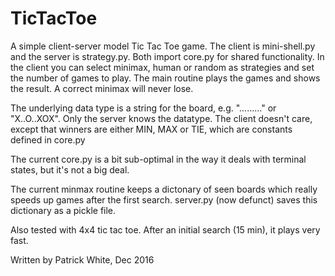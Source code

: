# TicTacToe

A simple client-server model Tic Tac Toe game. The client is mini-shell.py and the server is strategy.py. 
Both import core.py for shared functionality. In the client you can select minimax, human or random as strategies
and set the number of games to play. The main routine plays the games and shows the result. A correct
minimax will never lose.

The underlying data type is a string for the board, e.g. "........." or "X..O..XOX". Only the server
knows the datatype. The client doesn't care, except that winners are either MIN, MAX or TIE, which are 
constants defined in core.py

The current core.py is a bit sub-optimal in the way it deals with terminal states, but it's not a big deal.

The current minmax routine keeps a dictonary of seen boards which really speeds up games after the first search.
server.py (now defunct) saves this dictionary as a pickle file.

Also tested with 4x4 tic tac toe. After an initial search (15 min), it plays very fast.

Written by Patrick White, Dec 2016

